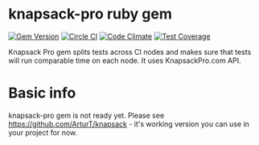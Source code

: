 # knapsack-pro ruby gem

[![Gem Version](https://badge.fury.io/rb/knapsack-pro.svg)](https://rubygems.org/gems/knapsack-pro)
[![Circle CI](https://circleci.com/gh/KnapsackPro/knapsack-pro-ruby.svg?style=svg)](https://circleci.com/gh/KnapsackPro/knapsack-pro-ruby)
[![Code Climate](https://codeclimate.com/github/KnapsackPro/knapsack-pro-ruby/badges/gpa.svg)](https://codeclimate.com/github/KnapsackPro/knapsack-pro-ruby)
[![Test Coverage](https://codeclimate.com/github/KnapsackPro/knapsack-pro-ruby/badges/coverage.svg)](https://codeclimate.com/github/KnapsackPro/knapsack-pro-ruby)

Knapsack Pro gem splits tests across CI nodes and makes sure that tests will run comparable time on each node. It uses KnapsackPro.com API.

# Basic info

knapsack-pro gem is not ready yet. Please see https://github.com/ArturT/knapsack - it's working version you can use in your project for now.
